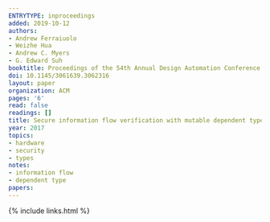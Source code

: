 ```yaml
---
ENTRYTYPE: inproceedings
added: 2019-10-12
authors:
- Andrew Ferraiuolo
- Weizhe Hua
- Andrew C. Myers
- G. Edward Suh
booktitle: Proceedings of the 54th Annual Design Automation Conference 2017
doi: 10.1145/3061639.3062316
layout: paper
organization: ACM
pages: '6'
read: false
readings: []
title: Secure information flow verification with mutable dependent types
year: 2017
topics:
- hardware
- security
- types
notes:
- information flow
- dependent type
papers:
---
```


{% include links.html %}
